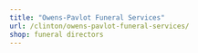 ```yaml
---
title: "Owens-Pavlot Funeral Services"
url: /clinton/owens-pavlot-funeral-services/
shop: funeral directors
---
```

